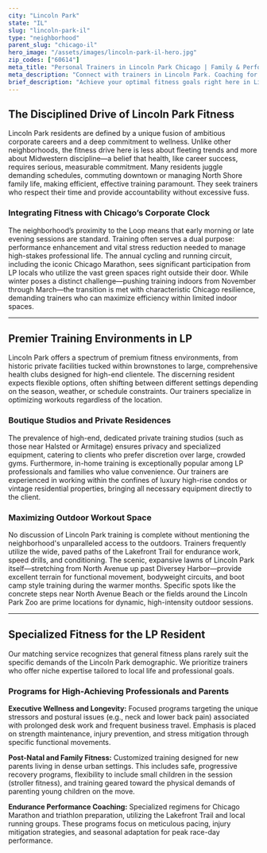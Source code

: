 ```yaml
---
city: "Lincoln Park"
state: "IL"
slug: "lincoln-park-il"
type: "neighborhood"
parent_slug: "chicago-il"
hero_image: "/assets/images/lincoln-park-il-hero.jpg"
zip_codes: ["60614"]
meta_title: "Personal Trainers in Lincoln Park Chicago | Family & Performance Training"
meta_description: "Connect with trainers in Lincoln Park. Coaching for young families, performance athletes, and training near Lincoln Park Zoo."
brief_description: "Achieve your optimal fitness goals right here in Lincoln Park. Our platform connects you instantly with certified, results-driven personal trainers who understand the demanding Chicago lifestyle. Whether you need an elite strength coach for the upcoming Marathon, discreet in-home training near DePaul, or flexible sessions accommodating your Loop commute, we deliver customized programs designed for the discerning Lincoln Park resident. Stop wasting time on generic programs and start achieving real results with a local expert today."
---
```

## The Disciplined Drive of Lincoln Park Fitness

Lincoln Park residents are defined by a unique fusion of ambitious corporate careers and a deep commitment to wellness. Unlike other neighborhoods, the fitness drive here is less about fleeting trends and more about Midwestern discipline—a belief that health, like career success, requires serious, measurable commitment. Many residents juggle demanding schedules, commuting downtown or managing North Shore family life, making efficient, effective training paramount. They seek trainers who respect their time and provide accountability without excessive fuss.

### Integrating Fitness with Chicago’s Corporate Clock

The neighborhood’s proximity to the Loop means that early morning or late evening sessions are standard. Training often serves a dual purpose: performance enhancement and vital stress reduction needed to manage high-stakes professional life. The annual cycling and running circuit, including the iconic Chicago Marathon, sees significant participation from LP locals who utilize the vast green spaces right outside their door. While winter poses a distinct challenge—pushing training indoors from November through March—the transition is met with characteristic Chicago resilience, demanding trainers who can maximize efficiency within limited indoor spaces.

---

## Premier Training Environments in LP

Lincoln Park offers a spectrum of premium fitness environments, from historic private facilities tucked within brownstones to large, comprehensive health clubs designed for high-end clientele. The discerning resident expects flexible options, often shifting between different settings depending on the season, weather, or schedule constraints. Our trainers specialize in optimizing workouts regardless of the location.

### Boutique Studios and Private Residences

The prevalence of high-end, dedicated private training studios (such as those near Halsted or Armitage) ensures privacy and specialized equipment, catering to clients who prefer discretion over large, crowded gyms. Furthermore, in-home training is exceptionally popular among LP professionals and families who value convenience. Our trainers are experienced in working within the confines of luxury high-rise condos or vintage residential properties, bringing all necessary equipment directly to the client.

### Maximizing Outdoor Workout Space

No discussion of Lincoln Park training is complete without mentioning the neighborhood's unparalleled access to the outdoors. Trainers frequently utilize the wide, paved paths of the Lakefront Trail for endurance work, speed drills, and conditioning. The scenic, expansive lawns of Lincoln Park itself—stretching from North Avenue up past Diversey Harbor—provide excellent terrain for functional movement, bodyweight circuits, and boot camp style training during the warmer months. Specific spots like the concrete steps near North Avenue Beach or the fields around the Lincoln Park Zoo are prime locations for dynamic, high-intensity outdoor sessions.

---

## Specialized Fitness for the LP Resident

Our matching service recognizes that general fitness plans rarely suit the specific demands of the Lincoln Park demographic. We prioritize trainers who offer niche expertise tailored to local life and professional goals.

### Programs for High-Achieving Professionals and Parents

**Executive Wellness and Longevity:** Focused programs targeting the unique stressors and postural issues (e.g., neck and lower back pain) associated with prolonged desk work and frequent business travel. Emphasis is placed on strength maintenance, injury prevention, and stress mitigation through specific functional movements.

**Post-Natal and Family Fitness:** Customized training designed for new parents living in dense urban settings. This includes safe, progressive recovery programs, flexibility to include small children in the session (stroller fitness), and training geared toward the physical demands of parenting young children on the move.

**Endurance Performance Coaching:** Specialized regimens for Chicago Marathon and triathlon preparation, utilizing the Lakefront Trail and local running groups. These programs focus on meticulous pacing, injury mitigation strategies, and seasonal adaptation for peak race-day performance.
